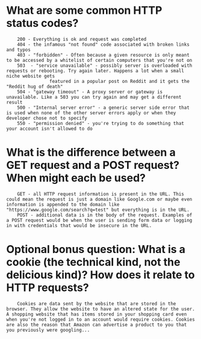 # What are some common HTTP status codes?
		200 - Everything is ok and request was completed
		404 - the infamous "not found" code associated with broken links and typos
		403 - "forbidden" - Often because a given resource is only meant to be accessed by a whitelist of certain computers that you're not on
		503  - "service unavailable" - possibly server is overloaded with requests or rebooting. Try again later. Happens a lot when a small niche website gets 
					featured in a popular post on Reddit and it gets the "Reddit hug of death"
		504 - "gateway timeout" - A proxy server or gateway is unavailable. Like a 503 you can try again and may get a different result
		500 - "Internal server error" - a generic server side error that is used when none of the other server errors apply or when they developer chose not to specify
		550 - "permission denied" - you're trying to do something that your account isn't allowed to do

# What is the difference between a GET request and a POST request? When might each be used?
		GET - all HTTP request information is present in the URL. This could mean the request is just a domain like Google.com or maybe even information is appended to the domain like "https://www.google.com/search?q=test" but everything is in the URL.
		POST - additional data is in the body of the request. Examples of a POST request would be when the user is sending form data or logging in with credentials that would be insecure in the URL.

# Optional bonus question: What is a cookie (the technical kind, not the delicious kind)? How does it relate to HTTP requests?
		Cookies are data sent by the website that are stored in the browser. They allow the website to have an altered state for the user. A shopping website that has items stored in your shopping card even when you're not logged in to an account would require cookies. Cookies are also the reason that Amazon can advertise a product to you that you previously were googling...
